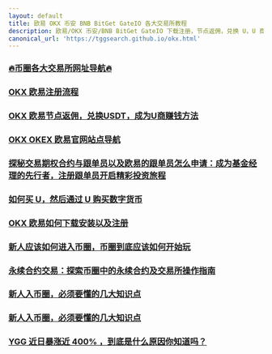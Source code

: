 ```yaml
---
layout: default
title: 欧易 OKX 币安 BNB BitGet GateIO 各大交易所教程
description: 欧易/OKX 币安/BNB BitGet GateIO 下载注册，节点返佣，兑换 U，U 商申请教程全部流程
canonical_url: 'https://tggsearch.github.io/okx.html'
---
```

### [🔥币圈各大交易所网址导航🔥](./docs/coins-index.html)
### [OKX 欧易注册流程](./docs/okx.html)
### [OKX 欧易节点返佣，兑换USDT，成为U商赚钱方法](./docs/okx-buy-coins.html)
### [OKX OKEX 欧易官网站点导航](./docs/okx-intro.html)
### [探秘交易期权合约与跟单员以及欧易的跟单员怎么申请：成为基金经理的先行者，注册跟单员开启精彩投资旅程](./docs/ok-gd.html)
### [如何买 U，然后通过 U 购买数字货币](./docs/buyu-selleru.html)
### [OKX 欧易如何下载安装以及注册](./docs/okx-install.html)
### [新人应该如何进入币圈，币圈到底应该如何开始玩](./docs/new-blockchain.html)
### [永续合约交易：探索币圈中的永续合约及交易所操作指南](./docs/yx-hy.html)
### [新人入币圈，必须要懂的几大知识点](./docs/coins-new.html)
### [新人入币圈，必须要懂的几大知识点](./docs/coins-new.html)
### [YGG 近日暴涨近 400% ，到底是什么原因你知道吗？](./docs/news-ygg.html)
